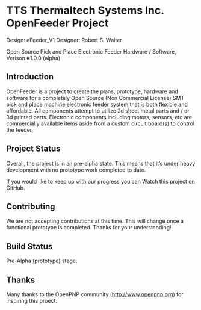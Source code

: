 # TTS Thermaltech Systems Inc. OpenFeeder Project
Design: eFeeder_V1
Designer: Robert S. Walter

Open Source Pick and Place Electronic Feeder Hardware / Software, Verison #1.0.0 (alpha)

Introduction
---------------------

OpenFeeder is a project to create the plans, prototype, hardware and software for a completely Open Source (Non Commercial License) SMT pick and place machine electronic feeder system that is both flexible and affordable. All components attempt to utilize 2d sheet metal parts and / or 3d printed parts. Electronic components including motors, sensors, etc are commercially available items aside from a custom circuit board(s) to control the feeder.

Project Status
---------------------

Overall, the project is in an pre-alpha state. This means that it’s under heavy development with no prototype work completed to date. 

If you would like to keep up with our progress you can Watch this project on GitHub.

Contributing
---------------------

We are not accepting contributions at this time. This will change once a functional prototype is completed. Thanks for your understanding!

Build Status
---------------------

Pre-Alpha (prototype) stage.

Thanks
---------------------

Many thanks to the OpenPNP community (http://www.openpnp.org) for inspiring this proect.

